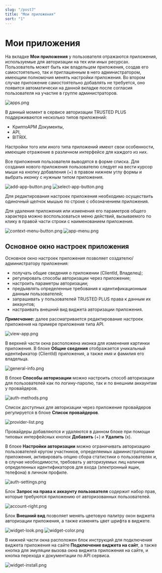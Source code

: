 ```yaml
---
slug: "/post7"
title: "Мои приложения"
sort: "1"
---
```


# Мои приложения
	
На вкладке **Мои приложения** у пользователя отражаются приложения, используемые для авторизации на тех или иных ресурсах. Пользователь может быть как владельцем приложения, создав его самостоятельно, так и приглашенным в него администратором, имеющим полномочия менять настройки приложения. Во втором случае приложение самостоятельно добавлять не требуется, оно появится автоматически на данной вкладке после согласия пользователя на участие в группе администраторов.

![apps.png](./images/apps.png "Вкладка Мои приложения") 

В данный момент в сервисе авторизации TRUSTED PLUS поддерживаются несколько типов приложений:

- КриптоАРМ Документы,
- API,
- BITRIX. 
  
Настройки того или иного типа приложений имеют свои особенности, имеющие отражение в различном интерфейсе для каждого из них.

Все приложения пользователя выводятся в форме cписка. Для создания нового приложения пользователю следует на вести курсор мыши на кнопку добавления (+) в правом нижнем углу формы и выбрать иконку с нужным типом приложения. 

![add-app-button.png](./images/add-app-button.png "Кнопка добавления приложения") ![select-app-button.png](./images/select-app-button.png "Кнопка выбора типа приложения")

Для редактирования настроек приложения необходимо осуществить одиночный щелчок мышью по строке с обозначением приложения. 

Для удаления приложения или изменения его параметров общего характера можно воспользоваться меню действий, вызываемого по клику в правой части строки с наименованием приложения.

![context-menu-button.png](./images/context-menu-button.png "Кнопка вызова контекстного меню действий для приложения") ![app-menu.png](./images/app-menu.png "Меню действий с приложением")


## Основное окно настроек приложения

Основное окно настроек приложения позволяет создателю/администратору приложения:

- получать общие сведения о приложении (ClientId, Владелец);
- регулировать способы авторизации через приложение;
- настроить параметры авторизации;
- предъявлять определенные требования к идентификационным данным пользователей;
- запрашивать у пользователей TRUSTED PLUS права к данным их аккаунтов;
- настраивать внешний вид виджета авторизации приложения.

***Примечание:*** далее рассматривается редактирование настроек приложения на примере приложения типа API.

![view-app.png](./images/view-app.png "Основное окно настроек приложения")


В верхней части окна расположена иконка для изменения картинки приложения.
В блоке **Общие сведения** отображается уникальный идентификатор (ClientId) приложения, а также имя и фамилия его владельца.

![general-info.png](./images/general-info.png "Блок Общие сведения")

В блоке **Способы авторизации** можно настроить способ авторизации для пользователей как по логину-паролю, так и по внешним аккаунтам у провайдеров.

![auth-methods.png](./images/auth-methods.png "Блок Способы авторизации") 

Список доступных для авторизации через приложение провайдеров регулируется в блоке **Список провайдеров**.

![provider-list.png](./images/provider-list.png "Блок Список провайдеров")

Провайдеры добавляются и удаляются в данном блоке при помощи типовых интерфейсных кнопок **Добавить** (+) и **Удалить** (х).

В блоке **Настройки авторизации** можно ограничивать авторизацию пользователей кругом участников, определяемых администраторами приложения, активировать опцию сбора статистики о пользователях и, в случае необходимости, требовать у авторизуемых лиц наличия определенных идентификаторов для входа (электронный ящик, телефона) в личном профиле.

![auth-settings.png](./images/auth-settings.png "Блок Настройки авторизации")

Блок **Запрос на права к аккаунту пользователя** содержит набор прав, которые требуются приложению от авторизованных пользователей. 	

![account-right.png](./images/account-right.png "Блок Запрос на права к аккаунту пользователя")

Блок **Внешний вид**  позволяет менять цветовую палитру окон виджета авторизации приложения, а также изменять цвет шрифта в виджете.

 ![widget-look.png](./images/widget-look.png "Блок Внешний вид виджета приложения")	
 ![widget-color.png](./images/widget-color.png "Окно выбора цветовой схемы виджета")
 	
В нижней части окна расположен блок инструкций для подключения виджета приложения на сайте **Подключение виджета на сайт**, а также кнопка для эмуляции вызова окна виджета приложения на сайте, и кнопка перехода к документации по API сервиса.

![widget-install.png](./images/widget-install.png "Блок Подключение виджета на сайт")
